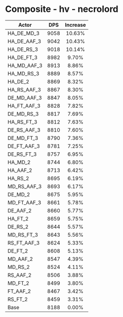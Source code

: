# Composite - hv - necrolord
| Actor | DPS | Increase |
|---|:---:|:---:|
|HA_DE_MD_3|9058|10.63%|
|HA_DE_AAF_3|9042|10.43%|
|HA_DE_RS_3|9018|10.14%|
|HA_DE_FT_3|8982|9.70%|
|HA_MD_AAF_3|8913|8.86%|
|HA_MD_RS_3|8889|8.57%|
|HA_DE_2|8869|8.32%|
|HA_RS_AAF_3|8867|8.30%|
|DE_MD_AAF_3|8847|8.05%|
|HA_FT_AAF_3|8828|7.82%|
|DE_MD_RS_3|8817|7.69%|
|HA_RS_FT_3|8812|7.63%|
|DE_RS_AAF_3|8810|7.60%|
|DE_MD_FT_3|8790|7.36%|
|DE_FT_AAF_3|8781|7.25%|
|DE_RS_FT_3|8757|6.95%|
|HA_MD_2|8744|6.80%|
|HA_AAF_2|8713|6.42%|
|HA_RS_2|8695|6.19%|
|MD_RS_AAF_3|8693|6.17%|
|DE_MD_2|8675|5.95%|
|MD_FT_AAF_3|8661|5.78%|
|DE_AAF_2|8660|5.77%|
|HA_FT_2|8659|5.75%|
|DE_RS_2|8644|5.57%|
|MD_RS_FT_3|8643|5.56%|
|RS_FT_AAF_3|8624|5.33%|
|DE_FT_2|8608|5.13%|
|MD_AAF_2|8547|4.39%|
|MD_RS_2|8524|4.11%|
|RS_AAF_2|8506|3.88%|
|MD_FT_2|8499|3.80%|
|FT_AAF_2|8467|3.42%|
|RS_FT_2|8459|3.31%|
|Base|8188|0.00%|
